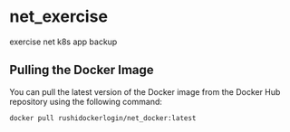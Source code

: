 # net_exercise
exercise net k8s app backup

## Pulling the Docker Image

You can pull the latest version of the Docker image from the Docker Hub repository using the following command:

```bash
docker pull rushidockerlogin/net_docker:latest
